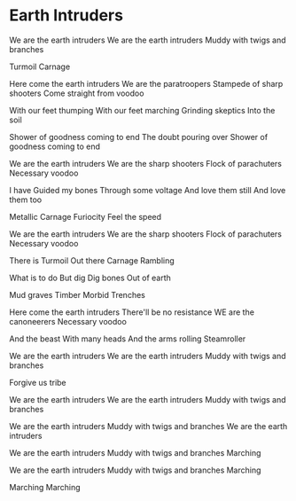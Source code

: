# Earth Intruders

We are the earth intruders
We are the earth intruders
Muddy with twigs and branches

Turmoil
Carnage

Here come the earth intruders
We are the paratroopers
Stampede of sharp shooters
Come straight from voodoo

With our feet thumping
With our feet marching
Grinding skeptics
Into the soil

Shower of goodness coming to end
The doubt pouring over
Shower of goodness coming to end

We are the earth intruders
We are the sharp shooters
Flock of parachuters
Necessary voodoo

I have
Guided my bones
Through some voltage
And love them still
And love them too

Metallic
Carnage
Furiocity
Feel the speed

We are the earth intruders
We are the sharp shooters
Flock of parachuters
Necessary voodoo

There is
Turmoil
Out there
Carnage
Rambling

What is to do
But dig
Dig bones
Out of earth

Mud graves
Timber
Morbid
Trenches

Here come the earth intruders
There'll be no resistance
WE are the canoneerers
Necessary voodoo

And the beast
With many heads
And the arms rolling
Steamroller

We are the earth intruders
We are the earth intruders
Muddy with twigs and branches

Forgive us tribe

We are the earth intruders
We are the earth intruders
Muddy with twigs and branches

We are the earth intruders
Muddy with twigs and branches
We are the earth intruders

We are the earth intruders
Muddy with twigs and branches
Marching

We are the earth intruders
Muddy with twigs and branches
Marching

Marching
Marching
